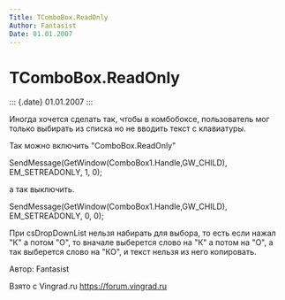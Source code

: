 ```yaml
---
Title: TComboBox.ReadOnly
Author: Fantasist
Date: 01.01.2007
---
```



TComboBox.ReadOnly
==================

::: {.date}
01.01.2007
:::

Иногда хочется сделать так, чтобы в комбобоксе, пользователь мог только
выбирать из списка но не вводить текст с клавиатуры.

Так можно включить \"ComboBox.ReadOnly\"

SendMessage(GetWindow(ComboBox1.Handle,GW\_CHILD), EM\_SETREADONLY, 1,
0);

а так выключить.

SendMessage(GetWindow(ComboBox1.Handle,GW\_CHILD), EM\_SETREADONLY, 0,
0);

При csDropDownList нельзя набирать для выбора, то есть если нажал \"К\"
а потом \"О\", то вначале выберется слово на \"К\" а потом на \"О\", а
так выберется слово на \"КО\", и текст нельзя из него копировать.

Автор: Fantasist

Взято с Vingrad.ru <https://forum.vingrad.ru>
